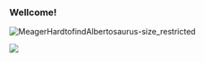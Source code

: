### Wellcome!

![MeagerHardtofindAlbertosaurus-size_restricted](https://user-images.githubusercontent.com/72473507/177867242-d50bdc10-25d6-403a-b140-68ba63bb78d1.gif)

![](https://komarev.com/ghpvc/?username=brblisko)

<!--
**brblisko/brblisko** is a ✨ _special_ ✨ repository because its `README.md` (this file) appears on your GitHub profile.

Here are some ideas to get you started:

- 🔭 I’m currently working on ...
- 🌱 I’m currently learning ...
- 👯 I’m looking to collaborate on ...
- 🤔 I’m looking for help with ...
- 💬 Ask me about ...
- 📫 How to reach me: ...
- 😄 Pronouns: ...
- ⚡ Fun fact: ...
-->
